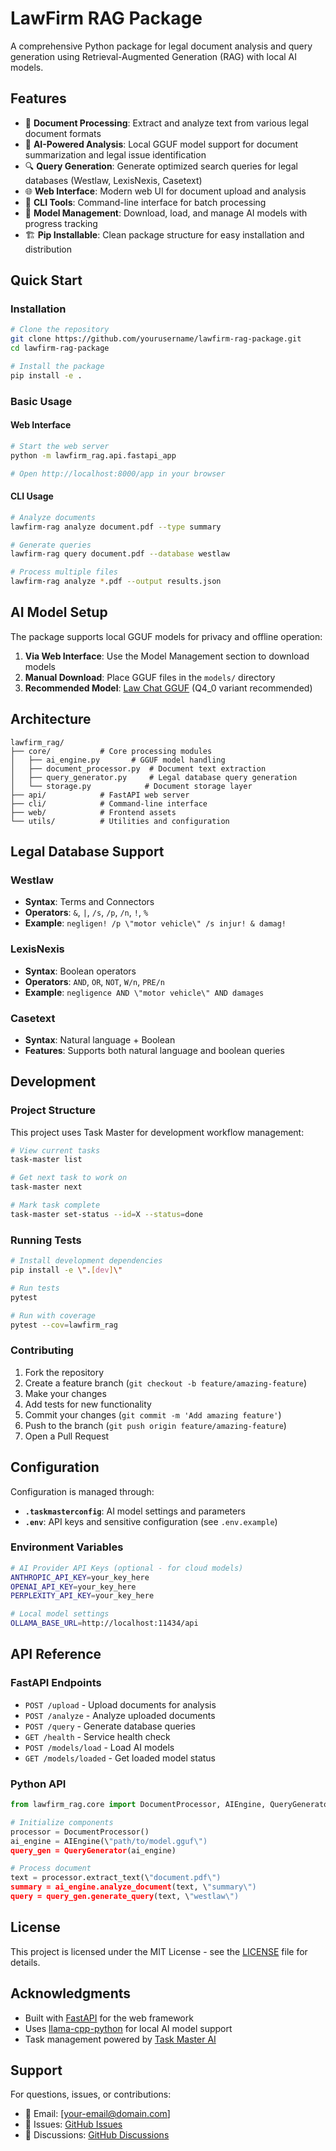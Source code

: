 # LawFirm RAG Package

A comprehensive Python package for legal document analysis and query generation using Retrieval-Augmented Generation (RAG) with local AI models.

## Features

- 📄 **Document Processing**: Extract and analyze text from various legal document formats
- 🤖 **AI-Powered Analysis**: Local GGUF model support for document summarization and legal issue identification
- 🔍 **Query Generation**: Generate optimized search queries for legal databases (Westlaw, LexisNexis, Casetext)
- 🌐 **Web Interface**: Modern web UI for document upload and analysis
- 🔧 **CLI Tools**: Command-line interface for batch processing
- 💾 **Model Management**: Download, load, and manage AI models with progress tracking
- 🏗️ **Pip Installable**: Clean package structure for easy installation and distribution

## Quick Start

### Installation

```bash
# Clone the repository
git clone https://github.com/yourusername/lawfirm-rag-package.git
cd lawfirm-rag-package

# Install the package
pip install -e .
```

### Basic Usage

#### Web Interface
```bash
# Start the web server
python -m lawfirm_rag.api.fastapi_app

# Open http://localhost:8000/app in your browser
```

#### CLI Usage
```bash
# Analyze documents
lawfirm-rag analyze document.pdf --type summary

# Generate queries
lawfirm-rag query document.pdf --database westlaw

# Process multiple files
lawfirm-rag analyze *.pdf --output results.json
```

## AI Model Setup

The package supports local GGUF models for privacy and offline operation:

1. **Via Web Interface**: Use the Model Management section to download models
2. **Manual Download**: Place GGUF files in the `models/` directory
3. **Recommended Model**: [Law Chat GGUF](https://huggingface.co/TheBloke/law-chat-GGUF) (Q4_0 variant recommended)

## Architecture

```
lawfirm_rag/
├── core/           # Core processing modules
│   ├── ai_engine.py       # GGUF model handling
│   ├── document_processor.py  # Document text extraction
│   ├── query_generator.py     # Legal database query generation
│   └── storage.py            # Document storage layer
├── api/            # FastAPI web server
├── cli/            # Command-line interface
├── web/            # Frontend assets
└── utils/          # Utilities and configuration
```

## Legal Database Support

### Westlaw
- **Syntax**: Terms and Connectors
- **Operators**: `&`, `|`, `/s`, `/p`, `/n`, `!`, `%`
- **Example**: `negligen! /p \"motor vehicle\" /s injur! & damag!`

### LexisNexis
- **Syntax**: Boolean operators
- **Operators**: `AND`, `OR`, `NOT`, `W/n`, `PRE/n`
- **Example**: `negligence AND \"motor vehicle\" AND damages`

### Casetext
- **Syntax**: Natural language + Boolean
- **Features**: Supports both natural language and boolean queries

## Development

### Project Structure
This project uses Task Master for development workflow management:

```bash
# View current tasks
task-master list

# Get next task to work on
task-master next

# Mark task complete
task-master set-status --id=X --status=done
```

### Running Tests
```bash
# Install development dependencies
pip install -e \".[dev]\"

# Run tests
pytest

# Run with coverage
pytest --cov=lawfirm_rag
```

### Contributing

1. Fork the repository
2. Create a feature branch (`git checkout -b feature/amazing-feature`)
3. Make your changes
4. Add tests for new functionality
5. Commit your changes (`git commit -m 'Add amazing feature'`)
6. Push to the branch (`git push origin feature/amazing-feature`)
7. Open a Pull Request

## Configuration

Configuration is managed through:
- **`.taskmasterconfig`**: AI model settings and parameters
- **`.env`**: API keys and sensitive configuration (see `.env.example`)

### Environment Variables
```bash
# AI Provider API Keys (optional - for cloud models)
ANTHROPIC_API_KEY=your_key_here
OPENAI_API_KEY=your_key_here
PERPLEXITY_API_KEY=your_key_here

# Local model settings
OLLAMA_BASE_URL=http://localhost:11434/api
```

## API Reference

### FastAPI Endpoints

- `POST /upload` - Upload documents for analysis
- `POST /analyze` - Analyze uploaded documents
- `POST /query` - Generate database queries
- `GET /health` - Service health check
- `POST /models/load` - Load AI models
- `GET /models/loaded` - Get loaded model status

### Python API

```python
from lawfirm_rag.core import DocumentProcessor, AIEngine, QueryGenerator

# Initialize components
processor = DocumentProcessor()
ai_engine = AIEngine(\"path/to/model.gguf\")
query_gen = QueryGenerator(ai_engine)

# Process document
text = processor.extract_text(\"document.pdf\")
summary = ai_engine.analyze_document(text, \"summary\")
query = query_gen.generate_query(text, \"westlaw\")
```

## License

This project is licensed under the MIT License - see the [LICENSE](LICENSE) file for details.

## Acknowledgments

- Built with [FastAPI](https://fastapi.tiangolo.com/) for the web framework
- Uses [llama-cpp-python](https://github.com/abetlen/llama-cpp-python) for local AI model support
- Task management powered by [Task Master AI](https://github.com/taskmaster-ai/taskmaster-ai)

## Support

For questions, issues, or contributions:
- 📧 Email: [your-email@domain.com]
- 🐛 Issues: [GitHub Issues](https://github.com/yourusername/lawfirm-rag-package/issues)
- 💬 Discussions: [GitHub Discussions](https://github.com/yourusername/lawfirm-rag-package/discussions) 
